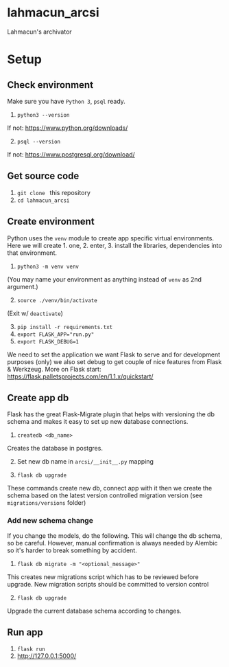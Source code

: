 # lahmacun_arcsi
Lahmacun's archivator  

# Setup

## Check environment
Make sure you have `Python 3`, `psql` ready.

1. `python3 --version`

If not: https://www.python.org/downloads/

2. `psql --version`

If not: https://www.postgresql.org/download/

## Get source code
1. `git clone ` this repository
2. `cd lahmacun_arcsi`

## Create environment
Python uses the `venv` module to create app specific virtual environments. Here we will create 1. one, 2. enter, 3. install the libraries, dependencies into that environment.

1. `python3 -m venv venv` 

(You may name your environment as anything instead of `venv` as 2nd argument.)

2. `source ./venv/bin/activate`

(Exit w/ `deactivate`)

3. `pip install -r requirements.txt`
4. `export FLASK_APP="run.py"`
5. `export FLASK_DEBUG=1`

We need to set the application we want Flask to serve and for development purposes (only) we also set debug to get couple of nice features from Flask & Werkzeug. More on Flask start: https://flask.palletsprojects.com/en/1.1.x/quickstart/

## Create app db
Flask has the great Flask-Migrate plugin that helps with versioning the db schema and makes it easy to set up new database connections. 

1. `createdb <db_name>`

Creates the database in postgres.

2. Set new db name in `arcsi/__init__.py` mapping

3. `flask db upgrade`

These commands create new db, connect app with it then we create the schema based on the latest version controlled migration version (see `migrations/versions` folder) 

### Add new schema change
If you change the models, do the following. This will change the db schema, so be careful. However, manual confirmation is always needed by Alembic so it's harder to break something by accident.

1. `flask db migrate -m "<optional_message>"`

This creates new migrations script which has to be reviewed before upgrade. New migration scripts should be committed to version control

2. `flask db upgrade`

Upgrade the current database schema according to changes.

## Run app
1. `flask run`
2. http://127.0.0.1:5000/

